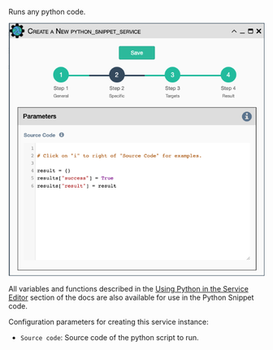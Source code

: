 Runs any python code.

![Python Snippet Service](../../_static/automation/builtin_service_types/python_snippet.png)

All variables and functions described in the
[Using Python in the Service Editor](../service_python_code.md)
section of the docs are also available for use in the Python Snippet code.

Configuration parameters for creating this service instance: 

- `Source code`: Source code of the python script to run.
